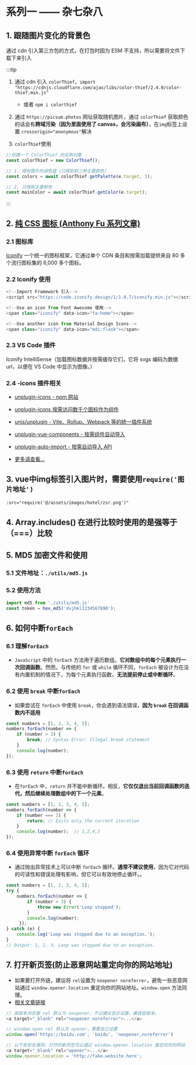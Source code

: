 # 系列一 —— 杂七杂八

<script setup>
import BgFollowImg from './components/bgFollowImg.vue'

</script>

## 1. 跟随图片变化的背景色

通过 cdn 引入第三方包的方式，在打包时因为 ESM 不支持，所以需要将文件下载下来引入

<BgFollowImg/>

:::tip

1. 通过 cdn 引入 `colorThief`，`import "https://cdnjs.cloudflare.com/ajax/libs/color-thief/2.4.0/color-thief.min.js"`

   - 或者 `npm i colorthief`

2. 通过 `https://picsum.photos` 网址获取随机图片，通过 `colorThief` 获取颜色的话会有**跨域污染（因为里面使用了 canvas，会污染画布）**，在`img`标签上设置
   `crossorigin="anonymous"`解决

3. `colorThief`使用

```js
//创建一个 ColorThief 的实例对象
const colorThief = new ColorThief();

// 1. 得到图片的调色盘（只得到前三种主要颜色）
const colors = await colorThief.getPalette(e.target, 3);

// 2. 只得到主要颜色
const mainColor = await colorThief.getColor(e.target);
```

:::

## 2. [纯 CSS 图标 (Anthony Fu 系列文章)](https://antfu.me/posts/icons-in-pure-css-zh)

### 2.1 图标库

[Iconify](https://iconify.design/) 一个统一的图标框架，它通过单个 CDN 条目和按需加载提供来自 80 多个流行图标集的 6,000 多个图标。

### 2.2 Iconify 使用

```js
<!--Import Framework 引入-->
<script src="https://code.iconify.design/1/1.0.7/iconify.min.js"></script>

```

```js
<!--Use an icon from Font Awesome 使用-->
<span class="iconify" data-icon="fa:home"></span>

<!--Use another icon from Material Design Icons-->
<span class="iconify" data-icon="mdi:flask"></span>

```

### 2.3 VS Code 插件

Iconify IntelliSense（加载图标数据并按需缓存它们，它将 svgs 编码为数据 url，以便在 VS Code 中显示为图像。）

### 2.4 -icons 插件相关

- [unplugin-icons - npm 网站](https://www.npmjs.com/package/unplugin-icons)

- [unplugin-icons 按需访问数千个图标作为组件](https://blog.csdn.net/CRMEB/article/details/123245221)

- [unjs/unplugin - Vite、Rollup、Webpack 等的统一插件系统](https://github.com/unjs/unplugin)

- [unplugin-vue-components - 按需组件自动导入](https://github.com/unplugin/unplugin-vue-components)

- [unplugin-auto-import - 按需自动导入 API](https://github.com/unplugin/unplugin-auto-import)

- [更多请查看...](https://antfu.me/posts/journey-with-icons-continues)

## 3. vue中img标签引入图片时，需要使用`require('图片地址')`

```html
:src="require('@/assets/images/hotel/zsr.png')"
```

## 4. Array.includes() 在进行比较时使用的是强等于（===）比较

## 5. MD5 加密文件和使用

### 5.1 文件地址：`./utils/md5.js`

### 5.2 使用方法

```js
import md5 from './utils/md5.js'
const token = hex_md5('dvjhkl1234567890');
```

## 6. 如何中断`forEach`

### 6.1 理解`forEach`

- `JavaScript` 中的 `forEach` 方法用于遍历数组。**它对数组中的每个元素执行一次回调函数**。然而，与传统的 `for` 或 `while` 循环不同，`forEach` 被设计为在没有内置机制的情况下，为每个元素执行函数，**无法提前停止或中断循环**。

### 6.2 使用 `break` 中断`forEach`

- 如果尝试在 `forEach` 中使用 `break`，你会遇到语法错误，**因为 `break` 在回调函数内不适用**

```js
const numbers = [1, 2, 3, 4, 5];  
numbers.forEach(number => {  
    if (number > 3) {  
        break; // Syntax Error: Illegal break statement  
    }  
    console.log(number);  
});
```

### 6.3 使用 `return` 中断`forEach`

- 在`forEach` 中，`return` 并不能中断循环。相反，**它仅仅退出当前回调函数的迭代，然后继续处理数组中的下一个元素**。

```js {6}
const numbers = [1, 2, 3, 4, 5];  
numbers.forEach(number => {  
    if (number === 3) {  
        return; // Exits only the current iteration  
    }  
    console.log(number);  // 1,2,4,5
});

```

### 6.4 使用异常中断 `forEach` 循环

- 通过抛出异常技术上可以中断 `forEach` 循环。**通常不建议使用**，因为它对代码的可读性和错误处理有影响，但它可以有效地停止循环。。

```js {10}
const numbers = [1, 2, 3, 4, 5];  
try {  
    numbers.forEach(number => {  
        if (number > 3) {  
            throw new Error('Loop stopped');  
        }  
        console.log(number);  
     });  
} catch (e) {  
    console.log('Loop was stopped due to an exception.');  
}  
// Output: 1, 2, 3, Loop was stopped due to an exception.

```

## 7. 打开新页签(防止恶意网站重定向你的网站地址)

- 如果要打开外链，建议将 `rel`设置为 `noopener noreferrer`，避免一些恶意网站通过 `window.opener.location` 重定向你的网站地址。`window.open` 方法同理。
- [相关文章链接](https://www.cnblogs.com/never404/p/15723254.html)

```js
// 高版本浏览器 rel 默认为 noopener，不过建议显示设置，兼容低版本。
<a target="_blank" rel="noopener noreferrer">...</a>

// window.open rel 默认为 opener，需要自己设置
window.open('https://baidu.com', 'baidu', 'noopener,noreferrer')

// 以下有安全漏洞，打开的新页签可以通过 window.opener.location 重定向你的网站
<a target="_blank" rel="opener">...</a>
window.opener.location = 'http://fake.website.here';

```
